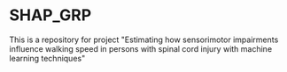# SHAP_GRP

This is a repository for project "Estimating how sensorimotor impairments influence walking speed in persons with spinal cord injury with machine learning techniques"
